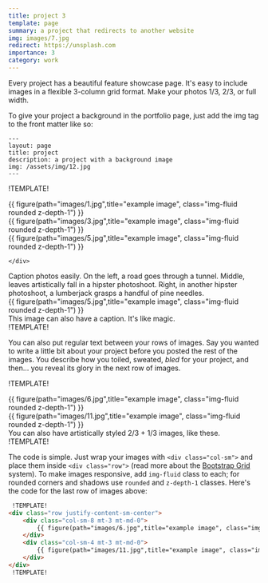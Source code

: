 ```yaml
---
title: project 3
template: page
summary: a project that redirects to another website
img: images/7.jpg
redirect: https://unsplash.com
importance: 3
category: work
---
```


Every project has a beautiful feature showcase page.
It's easy to include images in a flexible 3-column grid format.
Make your photos 1/3, 2/3, or full width.

To give your project a background in the portfolio page, just add the img tag to the front matter like so:

    ---
    layout: page
    title: project
    description: a project with a background image
    img: /assets/img/12.jpg
    ---

!TEMPLATE!
<div class="row">
    <div class="col-sm mt-3 mt-md-0">
        {{ figure(path="images/1.jpg",title="example image", class="img-fluid rounded z-depth-1") }}
    </div>
    <div class="col-sm mt-3 mt-md-0">
        {{ figure(path="images/3.jpg",title="example image", class="img-fluid rounded z-depth-1") }}
    </div>
    <div class="col-sm mt-3 mt-md-0">
        {{ figure(path="images/5.jpg",title="example image", class="img-fluid rounded z-depth-1") }}

    </div>
</div>
<div class="caption">
    Caption photos easily. On the left, a road goes through a tunnel. Middle, leaves artistically fall in a hipster photoshoot. Right, in another hipster photoshoot, a lumberjack grasps a handful of pine needles.
</div>
<div class="row">
    <div class="col-sm mt-3 mt-md-0">
        {{ figure(path="images/5.jpg",title="example image", class="img-fluid rounded z-depth-1") }}
    </div>
</div>
<div class="caption">
    This image can also have a caption. It's like magic.
</div>
!TEMPLATE!

You can also put regular text between your rows of images.
Say you wanted to write a little bit about your project before you posted the rest of the images.
You describe how you toiled, sweated, *bled* for your project, and then... you reveal its glory in the next row of images.

!TEMPLATE!
<div class="row justify-content-sm-center">
    <div class="col-sm-8 mt-3 mt-md-0">
        {{ figure(path="images/6.jpg",title="example image", class="img-fluid rounded z-depth-1") }}
    </div>
    <div class="col-sm-4 mt-3 mt-md-0">
        {{ figure(path="images/11.jpg",title="example image", class="img-fluid rounded z-depth-1") }}
    </div>
</div>
<div class="caption">
    You can also have artistically styled 2/3 + 1/3 images, like these.
</div>
!TEMPLATE!

The code is simple.
Just wrap your images with `<div class="col-sm">` and place them inside `<div class="row">` (read more about the <a href="https://getbootstrap.com/docs/4.4/layout/grid/">Bootstrap Grid</a> system).
To make images responsive, add `img-fluid` class to each; for rounded corners and shadows use `rounded` and `z-depth-1` classes.
Here's the code for the last row of images above:

```html
 !TEMPLATE!
<div class="row justify-content-sm-center">
    <div class="col-sm-8 mt-3 mt-md-0">
        {{ figure(path="images/6.jpg",title="example image", class="img-fluid rounded z-depth-1") }}
    </div>
    <div class="col-sm-4 mt-3 mt-md-0">
        {{ figure(path="images/11.jpg",title="example image", class="img-fluid rounded z-depth-1") }}
    </div>
</div>
 !TEMPLATE!
```
